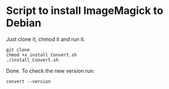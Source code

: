 # Script to install ImageMagick to Debian

Just clone it, chmod it and run it.

    git clone 
    chmod +x install_Convert.sh
    ./install_Convert.sh

Done. To check the new version run:

    convert --version

